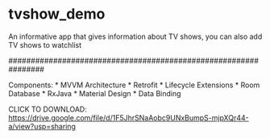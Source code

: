 # tvshow_demo
An informative app that gives information about TV shows, you can also add TV shows to watchlist

################################################################

<p>
    Components:
    * MVVM Architecture
    * Retrofit
    * Lifecycle Extensions
    * Room Database
    * RxJava
    * Material Design
    * Data Binding
</p>

CLICK TO DOWNLOAD:  https://drive.google.com/file/d/1F5JhrSNaAobc9UNxBumpS-mjpXQr44-a/view?usp=sharing

